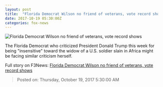 ```yaml
---
layout: post
title:  "Florida Democrat Wilson no friend of veterans, vote record shows"
date: 2017-10-19 05:30:00Z
categories: fox-news
---
```


![Florida Democrat Wilson no friend of veterans, vote record shows](http://a57.foxnews.com/images.foxnews.com/content/fox-news/politics/2017/10/19/florida-democrat-wilson-no-friend-veterans-vote-record-shows/_jcr_content/image.img.jpg/0/0/1508393273058.jpg?ve=1)

The Florida Democrat who criticized President Donald Trump this week for being "insensitive" toward the widow of a U.S. soldier slain in Africa might be facing similar criticism herself.


Full story on F3News: [Florida Democrat Wilson no friend of veterans, vote record shows](http://www.f3nws.com/n/f2xjaD)

> Posted on: Thursday, October 19, 2017 5:30:00 AM
